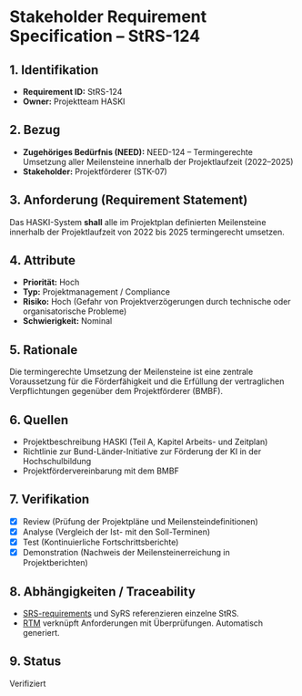 # Stakeholder Requirement Specification – StRS-124

## 1. Identifikation
- **Requirement ID:** StRS-124
- **Owner:** Projektteam HASKI

## 2. Bezug
- **Zugehöriges Bedürfnis (NEED):** NEED-124 – Termingerechte Umsetzung aller Meilensteine innerhalb der Projektlaufzeit (2022–2025)
- **Stakeholder:** Projektförderer (STK-07)

## 3. Anforderung (Requirement Statement)
Das HASKI-System **shall** alle im Projektplan definierten Meilensteine innerhalb der Projektlaufzeit von 2022 bis 2025 termingerecht umsetzen.

## 4. Attribute
- **Priorität:** Hoch
- **Typ:** Projektmanagement / Compliance
- **Risiko:** Hoch (Gefahr von Projektverzögerungen durch technische oder organisatorische Probleme)
- **Schwierigkeit:** Nominal

## 5. Rationale
Die termingerechte Umsetzung der Meilensteine ist eine zentrale Voraussetzung für die Förderfähigkeit und die Erfüllung der vertraglichen Verpflichtungen gegenüber dem Projektförderer (BMBF).

## 6. Quellen
- Projektbeschreibung HASKI (Teil A, Kapitel Arbeits- und Zeitplan)
- Richtlinie zur Bund-Länder-Initiative zur Förderung der KI in der Hochschulbildung
- Projektfördervereinbarung mit dem BMBF

## 7. Verifikation
- [x] Review (Prüfung der Projektpläne und Meilensteindefinitionen)
- [x] Analyse (Vergleich der Ist- mit den Soll-Terminen)
- [x] Test (Kontinuierliche Fortschrittsberichte)
- [x] Demonstration (Nachweis der Meilensteinerreichung in Projektberichten)

## 8. Abhängigkeiten / Traceability
- [SRS-requirements](../../requirements/HASKI-REQ-NNNN.md) und SyRS referenzieren einzelne StRS.
- [RTM](../../rtm/RTM.csv) verknüpft Anforderungen mit Überprüfungen. Automatisch generiert.

## 9. Status
Verifiziert
